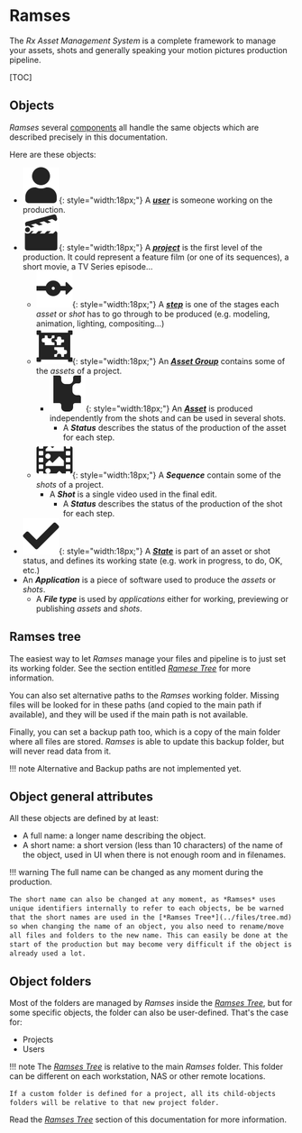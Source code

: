# Ramses

The *Rx Asset Management System* is a complete framework to manage your assets, shots and generally speaking your motion pictures production pipeline.

[TOC]

## Objects

*Ramses* several [components](../components/index.md) all handle the same objects which are described precisely in this documentation.

Here are these objects:

- ![](../img/icons/user_sl.svg){: style="width:18px;"} A [***user***](users.md) is someone working on the production.
- ![](../img/icons/cinema-movie_sl.svg){: style="width:18px;"} A [***project***](projects.md) is the first level of the production. It could represent a feature film (or one of its sequences), a short movie, a TV Series episode...
    - ![](../img/icons/step-node_sl.svg){: style="width:18px;"} A [***step***](steps.md) is one of the stages each *asset* or *shot* has to go through to be produced (e.g. modeling, animation, lighting, compositing...)
    - ![](../img/icons/assets-properties-group_sd.svg){: style="width:18px;"} An [***Asset Group***](assetgroups.md) contains some of the *assets* of a project.
        - ![](../img/icons/property-asset_sd.svg){: style="width:18px;"} An [***Asset***](assets.md) is produced independently from the shots and can be used in several shots.
            - A ***Status*** describes the status of the production of the asset for each step.
    - ![](../img/icons/shots-frames_sd.svg){: style="width:18px;"} A ***Sequence*** contain some of the *shots* of a project.
        - A ***Shot*** is a single video used in the final edit.
            - A ***Status*** describes the status of the production of the shot for each step.
- ![](../img/icons/state.svg){: style="width:18px;"} A [***State***](states.md) is part of an asset or shot status, and defines its working state (e.g. work in progress, to do, OK, etc.)
- An ***Application*** is a piece of software used to produce the *assets* or *shots*.
    - A ***File type*** is used by *applications* either for working, previewing or publishing *assets* and *shots*.

## Ramses tree

The easiest way to let *Ramses* manage your files and pipeline is to just set its working folder. See the section entitled [*Ramese Tree*](../files/tree.md) for more information.

You can also set alternative paths to the *Ramses* working folder. Missing files will be looked for in these paths (and copied to the main path if available), and they will be used if the main path is not available.

Finally, you can set a backup path too, which is a copy of the main folder where all files are stored. *Ramses* is able to update this backup folder, but will never read data from it.

!!! note
    Alternative and Backup paths are not implemented yet.

## Object general attributes

All these objects are defined by at least:

- A full name: a longer name describing the object.
- A short name: a short version (less than 10 characters) of the name of the object, used in UI when there is not enough room and in filenames.

!!! warning
    The full name can be changed as any moment during the production.

    The short name can also be changed at any moment, as *Ramses* uses unique identifiers internally to refer to each objects, be be warned that the short names are used in the [*Ramses Tree*](../files/tree.md) so when changing the name of an object, you also need to rename/move all files and folders to the new name. This can easily be done at the start of the production but may become very difficult if the object is already used a lot.

## Object folders

Most of the folders are managed by *Ramses* inside the [*Ramses Tree*](../files/tree.md), but for some specific objects, the folder can also be user-defined. That's the case for:

- Projects
- Users

!!! note
    The [*Ramses Tree*](../files/tree.md) is relative to the main *Ramses* folder. This folder can be different on each workstation, NAS or other remote locations.
    
    If a custom folder is defined for a project, all its child-objects folders will be relative to that new project folder.

Read the [*Ramses Tree*](../files/tree.md) section of this documentation for more information.
